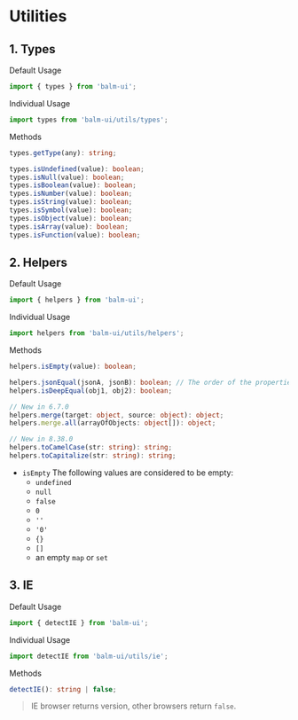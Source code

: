 # Utilities

## 1. Types

Default Usage

```js
import { types } from 'balm-ui';
```

Individual Usage

```js
import types from 'balm-ui/utils/types';
```

Methods

```ts
types.getType(any): string;

types.isUndefined(value): boolean;
types.isNull(value): boolean;
types.isBoolean(value): boolean;
types.isNumber(value): boolean;
types.isString(value): boolean;
types.isSymbol(value): boolean;
types.isObject(value): boolean;
types.isArray(value): boolean;
types.isFunction(value): boolean;
```

## 2. Helpers

Default Usage

```js
import { helpers } from 'balm-ui';
```

Individual Usage

```js
import helpers from 'balm-ui/utils/helpers';
```

Methods

```ts
helpers.isEmpty(value): boolean;

helpers.jsonEqual(jsonA, jsonB): boolean; // The order of the properties IS IMPORTANT
helpers.isDeepEqual(obj1, obj2): boolean;

// New in 6.7.0
helpers.merge(target: object, source: object): object;
helpers.merge.all(arrayOfObjects: object[]): object;

// New in 8.38.0
helpers.toCamelCase(str: string): string;
helpers.toCapitalize(str: string): string;
```

- `isEmpty` The following values are considered to be empty:
  - `undefined`
  - `null`
  - `false`
  - `0`
  - `''`
  - `'0'`
  - `{}`
  - `[]`
  - an empty `map` or `set`

## 3. IE

Default Usage

```js
import { detectIE } from 'balm-ui';
```

Individual Usage

```js
import detectIE from 'balm-ui/utils/ie';
```

Methods

```ts
detectIE(): string | false;
```

> IE browser returns version, other browsers return `false`.
